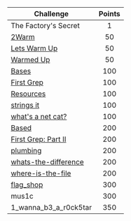 | Challenge | Points |
| - |:-:|
| The Factory's Secret | 1 |
| [2Warm](2Warm) | 50 |
| [Lets Warm Up](Lets%20Warm%20Up) | 50 |
| [Warmed Up](Warmed%20Up) | 50 |
| [Bases](Bases) | 100 |
| [First Grep](First%20Grep) | 100 |
| [Resources](Resources) | 100 |
| [strings it](strings%20it) | 100 |
| [what's a net cat?](what%27s%20a%20net%20cat%3F) | 100 |
| [Based](Based) | 200 |
| [First Grep: Part II](First%20Grep:%20Part%20IIPart%20IPart%20II) | 200 |
| [plumbing](plumbing) | 200 |
| [whats-the-difference](whats-the-difference) | 200 |
| [where-is-the-file](where-is-the-file) | 200 |
| [flag\_shop](flag_shop) | 300 |
| mus1c | 300 |
| 1\_wanna\_b3\_a\_r0ck5tar | 350 |
